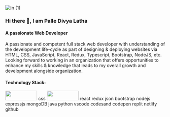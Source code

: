 ![in (1)](https://github.com/palle-divya-latha/palle-divya-latha/assets/125431563/3185baa9-8620-4cd5-8f5f-2d106a9d0058)


### Hi there 👋, I am Palle Divya Latha 

####                                                                            A passionate Web Developer
A passionate and competent full stack web developer with understanding of the development life-cycle as part of designing & deploying websites via HTML, CSS, JavaScript, React, Redux, Typescript, Bootstrap, NodeJS, etc. Looking forward to working in an organization that offers opportunities to enhance my skills & knowledge that leads to my overall growth and development alongside organization.


####                                                                               Technology Stack:

<img src="https://github.com/palle-divya-latha/palle-divya-latha/assets/125431563/3185baa9-8620-4cd5-8f5f-2d106a9d0058" width="100" height="30" /> css <img src="https://github.com/palle-divya-latha/palle-divya-latha/assets/125431563/3874340e-7ab9-4617-8177-b1e8d0488ecf" width="100" height="30" />
 react redux json bootstrap nodejs expressjs mongoDB java python vscode codesand codepen replit netlify github



